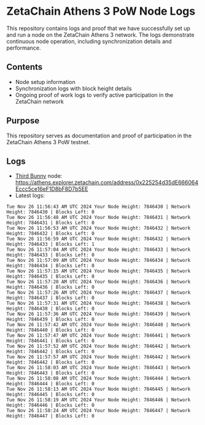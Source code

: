 # ZetaChain Athens 3 PoW Node Logs
This repository contains logs and proof that we have successfully set up and run a node on the ZetaChain Athens 3 network. The logs demonstrate continuous node operation, including synchronization details and performance.

## Contents
- Node setup information
- Synchronization logs with block height details
- Ongoing proof of work logs to verify active participation in the ZetaChain network

## Purpose
This repository serves as documentation and proof of participation in the ZetaChain Athens 3 PoW testnet.

## Logs

- [Third Bunny](https://thirdbunny.xyz/) node: https://athens.explorer.zetachain.com/address/0x225254d35dE666064Eccc5ce16eF1D8bF8D7b5EE
- Latest logs:
```
Tue Nov 26 11:56:43 AM UTC 2024 Your Node Height: 7846430 | Network Height: 7846430 | Blocks Left: 0
Tue Nov 26 11:56:48 AM UTC 2024 Your Node Height: 7846431 | Network Height: 7846431 | Blocks Left: 0
Tue Nov 26 11:56:53 AM UTC 2024 Your Node Height: 7846432 | Network Height: 7846432 | Blocks Left: 0
Tue Nov 26 11:56:59 AM UTC 2024 Your Node Height: 7846432 | Network Height: 7846433 | Blocks Left: 1
Tue Nov 26 11:57:04 AM UTC 2024 Your Node Height: 7846433 | Network Height: 7846433 | Blocks Left: 0
Tue Nov 26 11:57:09 AM UTC 2024 Your Node Height: 7846434 | Network Height: 7846434 | Blocks Left: 0
Tue Nov 26 11:57:15 AM UTC 2024 Your Node Height: 7846435 | Network Height: 7846435 | Blocks Left: 0
Tue Nov 26 11:57:20 AM UTC 2024 Your Node Height: 7846436 | Network Height: 7846436 | Blocks Left: 0
Tue Nov 26 11:57:26 AM UTC 2024 Your Node Height: 7846437 | Network Height: 7846437 | Blocks Left: 0
Tue Nov 26 11:57:31 AM UTC 2024 Your Node Height: 7846438 | Network Height: 7846438 | Blocks Left: 0
Tue Nov 26 11:57:36 AM UTC 2024 Your Node Height: 7846439 | Network Height: 7846439 | Blocks Left: 0
Tue Nov 26 11:57:42 AM UTC 2024 Your Node Height: 7846440 | Network Height: 7846440 | Blocks Left: 0
Tue Nov 26 11:57:47 AM UTC 2024 Your Node Height: 7846441 | Network Height: 7846441 | Blocks Left: 0
Tue Nov 26 11:57:52 AM UTC 2024 Your Node Height: 7846442 | Network Height: 7846442 | Blocks Left: 0
Tue Nov 26 11:57:57 AM UTC 2024 Your Node Height: 7846442 | Network Height: 7846442 | Blocks Left: 0
Tue Nov 26 11:58:03 AM UTC 2024 Your Node Height: 7846443 | Network Height: 7846443 | Blocks Left: 0
Tue Nov 26 11:58:08 AM UTC 2024 Your Node Height: 7846444 | Network Height: 7846444 | Blocks Left: 0
Tue Nov 26 11:58:13 AM UTC 2024 Your Node Height: 7846445 | Network Height: 7846445 | Blocks Left: 0
Tue Nov 26 11:58:19 AM UTC 2024 Your Node Height: 7846446 | Network Height: 7846446 | Blocks Left: 0
Tue Nov 26 11:58:24 AM UTC 2024 Your Node Height: 7846447 | Network Height: 7846447 | Blocks Left: 0
```

